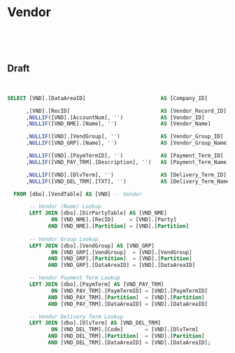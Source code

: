 <!---------------------->
<!--- Page / Section --->
<!---------------------->

# Vendor

<br />
<br />
<br />

<!---------------------->
<!--- Page / Section --->
<!---------------------->



<div style="page-break-after: always"> 



<!---------------------->
<!--- Page / Section --->
<!---------------------->

## Draft
   
<br />

``` SQL
SELECT [VND].[DataAreaID]                        AS [Company_ID]

      ,[VND].[RecID]                             AS [Vendor_Record_ID]
      ,NULLIF([VND].[AccountNum], '')            AS [Vendor_ID]
      ,NULLIF([VND_NME].[Name], '')              AS [Vendor_Name]

      ,NULLIF([VND].[VendGroup], '')             AS [Vendor_Group_ID]
      ,NULLIF([VND_GRP].[Name], '')              AS [Vendor_Group_Name]

      ,NULLIF([VND].[PaymTermID], '')            AS [Payment_Term_ID]
      ,NULLIF([VND_PAY_TRM].[Description], '')   AS [Payment_Term_Name]

      ,NULLIF([VND].[DlvTerm], '')               AS [Delivery_Term_ID]
      ,NULLIF([VND_DEL_TRM].[TXT], '')           AS [Delivery_Term_Name]

  FROM [dbo].[VendTable] AS [VND] -- Vendor

       -- Vendor (Name) Lookup
       LEFT JOIN [dbo].[DirPartyTable] AS [VND_NME]
              ON [VND_NME].[RecID]     = [VND].[Party]
             AND [VND_NME].[Partition] = [VND].[Partition]
       
       -- Vendor Group Lookup
       LEFT JOIN [dbo].[VendGroup] AS [VND_GRP]
              ON [VND_GRP].[VendGroup]  = [VND].[VendGroup]
             AND [VND_GRP].[Partition]  = [VND].[Partition]
             AND [VND_GRP].[DataAreaID] = [VND].[DataAreaID]

       -- Vendor Payment Term Lookup
       LEFT JOIN [dbo].[PaymTerm] AS [VND_PAY_TRM]
              ON [VND_PAY_TRM].[PaymTermID] = [VND].[PaymTermID]
             AND [VND_PAY_TRM].[Partition]  = [VND].[Partition]
             AND [VND_PAY_TRM].[DataAreaID] = [VND].[DataAreaID]

       -- Vendor Delivery Term Lookup
       LEFT JOIN [dbo].[DlvTerm] AS [VND_DEL_TRM]
              ON [VND_DEL_TRM].[Code]       = [VND].[DlvTerm]
             AND [VND_DEL_TRM].[Partition]  = [VND].[Partition]
             AND [VND_DEL_TRM].[DataAreaID] = [VND].[DataAreaID];
```

<br />
<br />
<br />

<!---------------------->
<!--- Page / Section --->
<!---------------------->
